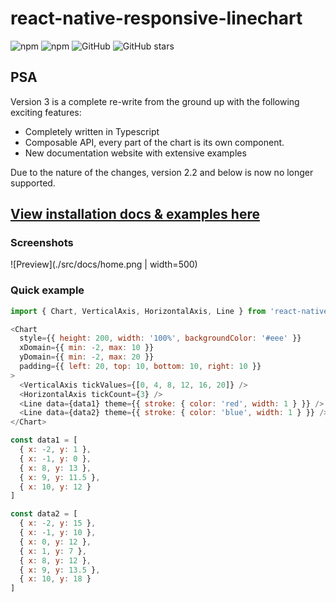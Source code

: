 # react-native-responsive-linechart

![npm](https://img.shields.io/npm/v/react-native-responsive-linechart?style=flat-square) ![npm](https://img.shields.io/npm/dt/react-native-responsive-linechart?style=flat-square) ![GitHub](https://img.shields.io/github/license/n1ghtly/react-native-responsive-linechart?style=flat-square) ![GitHub stars](https://img.shields.io/github/stars/n1ghtly/react-native-responsive-linechart?style=social)

## PSA

Version 3 is a complete re-write from the ground up with the following exciting features:

- Completely written in Typescript
- Composable API, every part of the chart is its own component.
- New documentation website with extensive examples

Due to the nature of the changes, version 2.2 and below is now no longer supported.

## [View installation docs & examples here](https://react-native-responsive-linechart.surge.sh)

### Screenshots

![Preview](./src/docs/home.png | width=500)

### Quick example

```javascript
import { Chart, VerticalAxis, HorizontalAxis, Line } from 'react-native-responsive-linechart'

<Chart
  style={{ height: 200, width: '100%', backgroundColor: '#eee' }}
  xDomain={{ min: -2, max: 10 }}
  yDomain={{ min: -2, max: 20 }}
  padding={{ left: 20, top: 10, bottom: 10, right: 10 }}
>
  <VerticalAxis tickValues={[0, 4, 8, 12, 16, 20]} />
  <HorizontalAxis tickCount={3} />
  <Line data={data1} theme={{ stroke: { color: 'red', width: 1 } }} />
  <Line data={data2} theme={{ stroke: { color: 'blue', width: 1 } }} />
</Chart>

const data1 = [
  { x: -2, y: 1 },
  { x: -1, y: 0 },
  { x: 8, y: 13 },
  { x: 9, y: 11.5 },
  { x: 10, y: 12 }
]

const data2 = [
  { x: -2, y: 15 },
  { x: -1, y: 10 },
  { x: 0, y: 12 },
  { x: 1, y: 7 },
  { x: 8, y: 12 },
  { x: 9, y: 13.5 },
  { x: 10, y: 18 }
]
```
